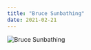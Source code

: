 ```yaml
---
title: "Bruce Sunbathing"
date: 2021-02-21
---
```


![Bruce Sunbathing](https://dknc5e8vq6rjy.cloudfront.net/IMG_2316.jpg "Bruce Sunbathing")

